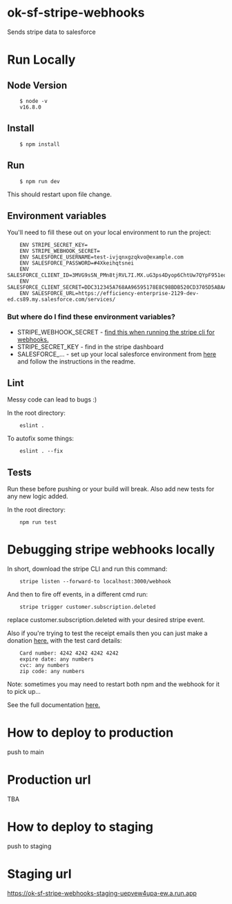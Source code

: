 # ok-sf-stripe-webhooks
Sends stripe data to salesforce

# Run Locally

## Node Version 
```
    $ node -v
    v16.8.0
```

## Install
```
    $ npm install
```

## Run
```
    $ npm run dev
```
This should restart upon file change.

## Environment variables

You'll need to fill these out on your local environment to run the project:
```
    ENV STRIPE_SECRET_KEY=
    ENV STRIPE_WEBHOOK_SECRET=
    ENV SALESFORCE_USERNAME=test-ivjqnxgzqkvo@example.com
    ENV SALESFORCE_PASSWORD=#4Xkeihqtsnei
    ENV SALESFORCE_CLIENT_ID=3MVG9sSN_PMn8tjRVL7I.MX.uG3ps4Dyop6ChtUw7QYpF951eoheb79Ncf8G5WQAhYRgGT8TMSnOPY1yDY1.l
    ENV SALESFORCE_CLIENT_SECRET=DDC312345A768AA96595178E8C98BDB520CD3705D5ABAA5BD3C4768944B9EADC
    ENV SALESFORCE_URL=https://efficiency-enterprise-2129-dev-ed.cs89.my.salesforce.com/services/
```

### But where do I find these environment variables?
- STRIPE_WEBHOOK_SECRET - [find this when running the stripe cli for webhooks.](#debugging-stripe-webhooks-locally)
- STRIPE_SECRET_KEY - find in the stripe dashboard
- SALESFORCE_... - set up your local salesforce environment from [here](https://github.com/otwarteklatki/ok-sf-payment-handler) and follow the instructions in the readme. 

## Lint
Messy code can lead to bugs :) 

In the root directory:
```
    eslint .
```

To autofix some things:
```
    eslint . --fix
```

## Tests
Run these before pushing or your build will break. Also add new tests for any new logic added.

In the root directory:
```
    npm run test
```

# Debugging stripe webhooks locally

In short, download the stripe CLI and run this command:
```
    stripe listen --forward-to localhost:3000/webhook
```

And then to fire off events, in a different cmd run: 
```
    stripe trigger customer.subscription.deleted
```
replace customer.subscription.deleted with your desired stripe event. 

Also if you're trying to test the receipt emails then you can just make a donation [here.](https://staging.donate.otwarteklatki.pl) with the test card details: 
```
    Card number: 4242 4242 4242 4242
    expire date: any numbers
    cvc: any numbers
    zip code: any numbers
```

Note: sometimes you may need to restart both npm and the webhook for it to pick up...

See the full documentation [here.](https://stripe.com/docs/webhooks/test)

# How to deploy to production
push to main

# Production url
TBA

# How to deploy to staging
push to staging

# Staging url
https://ok-sf-stripe-webhooks-staging-uepvew4upa-ew.a.run.app
